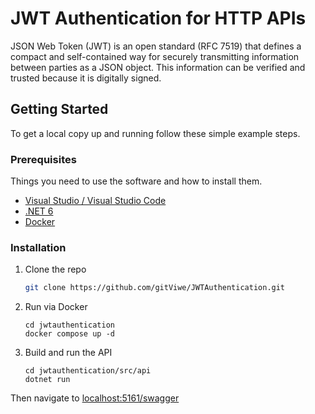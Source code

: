 <!-- ABOUT THE PROJECT -->
# JWT Authentication for HTTP APIs

JSON Web Token (JWT) is an open standard (RFC 7519) that defines a compact and self-contained way for securely transmitting information between parties as a JSON object. This information can be verified and trusted because it is digitally signed.

<!-- GETTING STARTED -->
## Getting Started

To get a local copy up and running follow these simple example steps.

### Prerequisites

Things you need to use the software and how to install them.
* [Visual Studio / Visual Studio Code](https://visualstudio.microsoft.com/)
* [.NET 6](https://dotnet.microsoft.com/en-us/download/dotnet)
* [Docker](https://www.docker.com/)

### Installation

1. Clone the repo
   ```sh
   git clone https://github.com/gitViwe/JWTAuthentication.git
   ```
2. Run via Docker
   ```
   cd jwtauthentication
   docker compose up -d
   ```
3. Build and run the API
   ```
   cd jwtauthentication/src/api
   dotnet run
   ```

Then navigate to [localhost:5161/swagger](http://localhost:5161/swagger)
